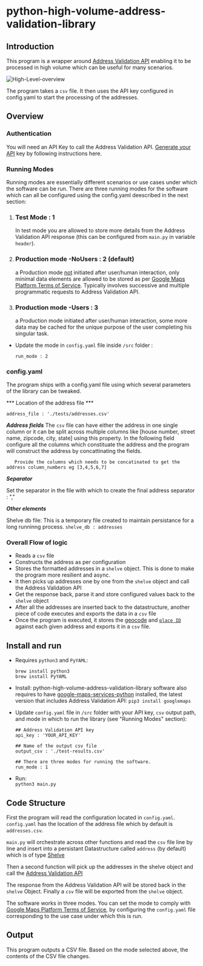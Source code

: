 
# python-high-volume-address-validation-library


## Introduction 

This program is a wrapper around [Address Validation API](https://developers.google.com/maps/documentation/address-validation) enabling it to be processed in high volume which can be useful for many scenarios. 


![High-Level-overview](/doc_imaages/High-Volume-Address-Validation-overview.png)

The program takes a `csv` file. It then uses the API key configured in config.yaml to start the processing of the addresses. 

## Overview

### Authentication

You will need an API Key to call the Address Validation API.
[Generate your API](https://developers.google.com/maps/get-started#api-key) key by following instructions here.

### Running Modes
  
 Running modes are essentially different scenarios or use cases under which the software can be run. There are three running modes for the software which can all be configured using the config.yaml deescribed in the next section:

  1. ### Test Mode : 1  
      In test mode you are allowed to store more details from the Address Validation API response (this can be configured from `main.py` in variable `header`).

  2. ### Production mode -NoUsers : 2 (default)

      a Production mode <ins>not</ins> initiated after user/human interaction, only minimal data elements are allowed to be stored as per [Google Maps Platform Terms of Service](https://cloud.google.com/maps-platform/terms). Typically involves successive and multiple programmatic requests to Address Validation API. 

  3. ### Production mode -Users : 3

      a Production mode initiated after user/human interaction, some more data may be cached for the unique purpose of the user completing his singular task.

* Update the mode in `config.yaml` file inside `/src` folder :
  ```
  run_mode : 2
  ```
   
### config.yaml

The program ships with a config.yaml file using which several parameters of the library can be tweaked.

*** Location of the address file ***
```
address_file : './tests/addresses.csv'   
```
***Address fields***
The `csv` file can have either the address in one single column or it can be split across multiple columns like [house number, street name, zipcode, city, state] using this property. In the following field configure all the columns which constituate the
address and the program will construct the address by concattinating the fields.

```
   Provide the columns which needs to be concatinated to get the address column_numbers eg [3,4,5,6,7]  
```

***Separator***

Set the separator in the file with which to create the final address
separator : ","  

***Other elements***

Shelve db file: This is a temporary file created to maintain persistance for a long runninng process.
```shelve_db : addresses ```

### Overall Flow of logic

* Reads a `csv` file
* Constructs the address as per configuration
* Stores the formatted addresses in a `shelve` object. This is done to make the program more resilient and async.
* It then picks up addresses one by one from the `shelve` object and call the Address Validation API
* Get the response back, parse it and store configured values back to the `shelve` object
* After all the addresses are inserted back to the datastructure, another piece of code executes and exports the data in a `csv` file
* Once the program is executed, it stores the [geocode](https://developers.google.com/maps/documentation/address-validation/requests-validate-address#response) and [`place ID`](https://developers.google.com/maps/documentation/places/web-service/place-id) against each given address and exports it in a `csv` file.


## Install and run 

* Requires `python3` and `PyYAML`:
  
  `brew install python3`  
  `brew install PyYAML`
  


* Install: python-high-volume-address-validation-library software also requires to have [google-maps-services-python](https://github.com/googlemaps/google-maps-services-python) installed, the latest version that includes Address Validation API:
  `
  pip3 install googlemaps
  `

* Update `config.yaml` file in `/src` folder with your API key, `csv` output path, and mode in which to run the library (see "Running Modes" section):
  ```
  ## Address Validation API key
  api_key : 'YOUR_API_KEY'

  ## Name of the output csv file
  output_csv : './test-results.csv'
  
  ## There are three modes for running the software.
  run_mode : 1
  ```

* Run:  
  `
  python3 main.py
  `

## Code Structure

  First the program will read the configuration located in `config.yaml`. `config.yaml` has the location of the address file which by default is `addresses.csv`.

  `main.py` will orchestrate across other functions and read the 
  `csv` file line by line and insert into a persistant Datastructure
  called `address` (by default) which is of type [Shelve](https://docs.python.org/3/library/shelve.html) 

  Then a second function will pick up the addresses in the shelve object and call the [Address 
  Validation API](https://developers.google.com/maps/documentation/address-validation)

  The response from the Address Validation API will be stored back in the `shelve`  Object. 
  Finally a `csv` file will be exported from the `shelve` object.

  The software works in three modes. You can set the mode to comply with [Google Maps Platform Terms of Service](https://cloud.google.com/maps-platform/terms), by configuring the `config.yaml` file corresponding to the use case under which this is run.


## Output

  This program outputs a CSV file. Based on the mode selected above, the contents of the CSV file changes.